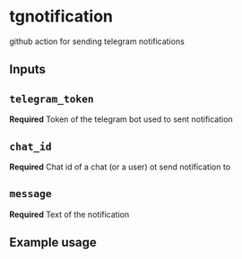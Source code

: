 # tgnotification
github action for sending telegram notifications

## Inputs

## `telegram_token`

**Required** Token of the telegram bot used to sent notification

## `chat_id`

**Required** Chat id of a chat (or a user) ot send notification to

## `message`

**Required** Text of the notification

## Example usage
